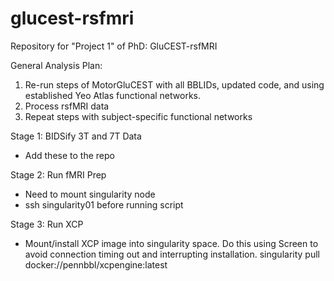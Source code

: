 # glucest-rsfmri
Repository for "Project 1" of PhD: GluCEST-rsfMRI

General Analysis Plan: 
1.  Re-run steps of MotorGluCEST with all BBLIDs, updated code, and using established Yeo Atlas functional networks. 
2.  Process rsfMRI data
3.  Repeat steps with subject-specific functional networks

Stage 1: BIDSify 3T and 7T Data 
- Add these to the repo

Stage 2: Run fMRI Prep
- Need to mount singularity node
- ssh singularity01 before running script

Stage 3: Run XCP
- Mount/install XCP image into singularity space. Do this using Screen to avoid connection timing out and interrupting installation.
  singularity pull docker://pennbbl/xcpengine:latest
  

